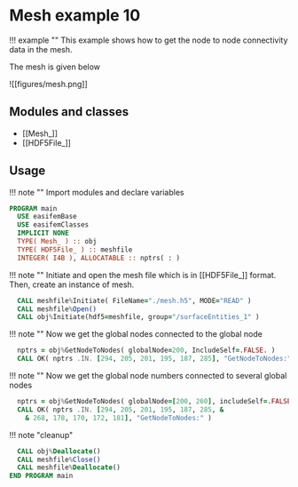 # Mesh example 10

!!! example ""
    This example shows how to get the node to node connectivity data in the mesh.

The mesh is given below

![[figures/mesh.png]]

## Modules and classes

- [[Mesh_]]
- [[HDF5File_]]

## Usage

!!! note ""
    Import modules and declare variables

``` fortran
PROGRAM main
  USE easifemBase
  USE easifemClasses
  IMPLICIT NONE
  TYPE( Mesh_ ) :: obj
  TYPE( HDF5File_ ) :: meshfile
  INTEGER( I4B ), ALLOCATABLE :: nptrs( : )
```

!!! note ""
    Initiate and open the mesh file which is in [[HDF5File_]] format. Then, create an instance of mesh.

```fortran
  CALL meshfile%Initiate( FileName="./mesh.h5", MODE="READ" )
  CALL meshfile%Open()
  CALL obj%Initiate(hdf5=meshfile, group="/surfaceEntities_1" )
```

!!! note ""
    Now we get the global nodes connected to the global node

```fortran
  nptrs = obj%GetNodeToNodes( globalNode=200, IncludeSelf=.FALSE. )
  CALL OK( nptrs .IN. [294, 205, 201, 195, 187, 285], "GetNodeToNodes:" )
```

!!! note ""
    Now we get the global node numbers connected to several global nodes

```fortran
  nptrs = obj%GetNodeToNodes( globalNode=[200, 260], includeSelf=.FALSE. )
  CALL OK( nptrs .IN. [294, 205, 201, 195, 187, 285, &
    & 268, 178, 170, 172, 181], "GetNodeToNodes:" )
```

!!! note "cleanup"

```fortran
  CALL obj%Deallocate()
  CALL meshfile%Close()
  CALL meshfile%Deallocate()
END PROGRAM main
```
